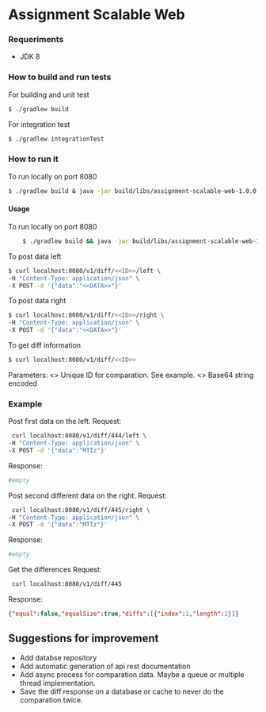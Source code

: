 # Assignment Scalable Web

### Requeriments

* JDK 8

### How to build and run tests

For building and unit test

```sh
$ ./gradlew build
```
For integration test

```sh
$ ./gradlew integrationTest
```

### How to run it

To run locally on port 8080
```sh
$ ./gradlew build & java -jar build/libs/assignment-scalable-web-1.0.0.jar
```

#### Usage

To run locally on port 8080
```sh
    $ ./gradlew build && java -jar build/libs/assignment-scalable-web-1.0.0.jar
```

To post data left
```sh
$ curl localhost:8080/v1/diff/<<ID>>/left \
-H "Content-Type: application/json" \
-X POST -d '{"data":"<<DATA>>"}'
```
To post data right
```sh
$ curl localhost:8080/v1/diff/<<ID>>/right \
-H "Content-Type: application/json" \
-X POST -d '{"data":"<<DATA>>"}'
```
To get diff information

```sh
$ curl localhost:8080/v1/diff/<<ID>>
```
Parameters:
<<ID>> Unique ID for comparation. See example.
<<DATA>> Base64 string encoded

### Example

Post first data on the left.
Request:
```sh
 curl localhost:8080/v1/diff/444/left \
-H "Content-Type: application/json" \
-X POST -d '{"data":"MTIz"}'
```
Response:
```sh
#empty
```
Post second different data on the right.
Request:
```sh
 curl localhost:8080/v1/diff/445/right \
-H "Content-Type: application/json" \
-X POST -d '{"data":"MTTz"}'
```
Response:
```sh
#empty
```
Get the differences
Request:
```sh
 curl localhost:8080/v1/diff/445
```
Response:
```json
{"equal":false,"equalSize":true,"diffs":[{"index":1,"length":2}]}
```
## Suggestions for improvement

* Add databse repository
* Add automatic generation of api rest documentation
* Add async process for comparation data. Maybe a queue or multiple thread implementation.
* Save the diff response on a database or cache to never do the comparation twice.
